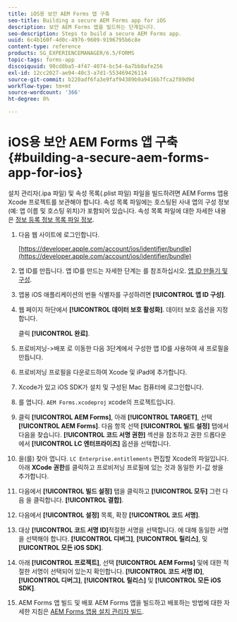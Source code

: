```yaml
---
title: iOS용 보안 AEM Forms 앱 구축
seo-title: Building a secure AEM Forms app for iOS
description: 보안 AEM Forms 앱을 빌드하는 단계입니다.
seo-description: Steps to build a secure AEM Forms app.
uuid: 6c4b160f-4d0c-4976-9609-9196795b6c8e
content-type: reference
products: SG_EXPERIENCEMANAGER/6.5/FORMS
topic-tags: forms-app
discoiquuid: 90cd8ba5-4f47-4074-bc54-6a7bb8afe256
exl-id: 12cc2027-ae94-40c3-a7d1-553469426114
source-git-commit: b220adf6fa3e9faf94389b9a9416b7fca2f89d9d
workflow-type: tm+mt
source-wordcount: '366'
ht-degree: 0%

---
```


# iOS용 보안 AEM Forms 앱 구축 {#building-a-secure-aem-forms-app-for-ios}

설치 관리자(.ipa 파일) 및 속성 목록(.plist 파일) 파일을 빌드하려면 AEM Forms 앱용 Xcode 프로젝트를 보관해야 합니다. 속성 목록 파일에는 호스팅된 사내 앱의 구성 정보(예: 앱 이름 및 호스팅 위치)가 포함되어 있습니다. 속성 목록 파일에 대한 자세한 내용은 [정보 등록 정보 목록 파일 정보](https://developer.apple.com/library/ios/#documentation/general/Reference/InfoPlistKeyReference/Articles/AboutInformationPropertyListFiles.html).

1. 다음 웹 사이트에 로그인합니다.

   [https://developer.apple.com/account/ios/identifier/bundle](https://developer.apple.com/account/ios/identifier/bundle)

1. 앱 ID를 만듭니다. 앱 ID를 만드는 자세한 단계는 를 참조하십시오. [앱 ID 만들기 및 구성](https://developer.apple.com/library/ios/documentation/IDEs/Conceptual/AppDistributionGuide/MaintainingProfiles/MaintainingProfiles.html).
1. 앱용 iOS 애플리케이션의 번들 식별자를 구성하려면 **[!UICONTROL 앱 ID 구성]**.
1. 웹 페이지 하단에서 **[!UICONTROL 데이터 보호 활성화]**. 데이터 보호 옵션을 지정합니다.

   클릭 **[!UICONTROL 완료]**.

1. 프로비저닝->배포 로 이동한 다음 3단계에서 구성한 앱 ID를 사용하여 새 프로필을 만듭니다.
1. 프로비저닝 프로필을 다운로드하여 Xcode 및 iPad에 추가합니다.
1. Xcode가 있고 iOS SDK가 설치 및 구성된 Mac 컴퓨터에 로그인합니다.
1. 를 엽니다. `AEM Forms.xcodeproj` xcode의 프로젝트입니다.
1. 클릭 **[!UICONTROL AEM Forms]**, 아래 **[!UICONTROL TARGET]**, 선택 **[!UICONTROL AEM Forms]**. 다음 항목 선택 **[!UICONTROL 빌드 설정]** 탭에서 다음을 찾습니다. **[!UICONTROL 코드 서명 권한]** 섹션을 참조하고 권한 드롭다운에서 **[!UICONTROL LC 엔터프라이즈]** 옵션을 선택합니다.
1. 을(를) 찾아 엽니다. `LC Enterprise.entitlements` 편집할 Xcode의 파일입니다. 아래 **XCode 권한**&#x200B;를 클릭하고 프로비저닝 프로필에 있는 것과 동일한 키-값 쌍을 추가합니다.
1. 다음에서 **[!UICONTROL 빌드 설정]** 탭을 클릭하고 **[!UICONTROL 모두]** 그런 다음 을 클릭합니다. **[!UICONTROL 결합]**.
1. 다음에서 **[!UICONTROL 설정]** 목록, 확장 **[!UICONTROL 코드 서명]**.
1. 대상 **[!UICONTROL 코드 서명 ID]**&#x200B;적절한 서명을 선택합니다. 에 대해 동일한 서명을 선택해야 합니다. **[!UICONTROL 디버그]**, **[!UICONTROL 릴리스]**, 및 **[!UICONTROL 모든 iOS SDK]**.
1. 아래 **[!UICONTROL 프로젝트]**, 선택 **[!UICONTROL AEM Forms]** 및에 대한 적절한 서명이 선택되어 있는지 확인합니다. **[!UICONTROL 코드 서명 ID]**, **[!UICONTROL 디버그]**, **[!UICONTROL 릴리스]** 및 **[!UICONTROL 모든 iOS SDK]**.
1. AEM Forms 앱 빌드 및 배포 AEM Forms 앱을 빌드하고 배포하는 방법에 대한 자세한 지침은 [AEM Forms 앱용 설치 관리자 빌드](setup-xcode-project-build-installer.md#build-the-installer-for-the-mobile-workspace-app).

